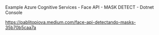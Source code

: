Example Azure Cognitive Services - Face API - MASK DETECT -  Dotnet Console

https://pablitopiova.medium.com/face-api-detectando-masks-35b70b5caa7a

